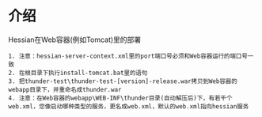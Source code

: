 # 介绍
Hessian在Web容器(例如Tomcat)里的部署

    1. 注意：hessian-server-context.xml里的port端口号必须和Web容器运行的端口号一致
    2. 在根目录下执行install-tomcat.bat里的语句
    3. 把thunder-test\thunder-test-[version]-release.war拷贝到Web容器的webapp目录下，并重命名成thunder.war
    4. 注意：在Web容器的webapp\WEB-INF\thunder目录(自动解压后)下，有若干个web.xml，您像启动哪种类型的服务，更名成web.xml，默认的web.xml指向hessian服务